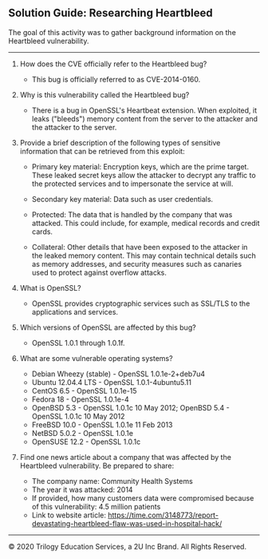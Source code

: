 ## Solution Guide: Researching Heartbleed
The goal of this activity was to gather background information on the Heartbleed vulnerability.

---

1. How does the CVE officially refer to the Heartbleed bug? 
    - This bug is officially referred to as CVE-2014-0160.

2. Why is this vulnerability called the Heartbleed bug?

   - There is a bug in OpenSSL's Heartbeat extension. When exploited, it leaks ("bleeds") memory content from the server to the attacker and the attacker to the server.

3.  Provide a brief description of the following types of sensitive information that can be retrieved from this exploit:

      - Primary key material: Encryption keys, which are the prime target. These leaked secret keys allow the attacker to decrypt any traffic to the protected services and to impersonate the service at will.

      - Secondary key material: Data such as user credentials.

      - Protected: The data that is handled by the company that was attacked. This could include, for example, medical records and credit cards.

      - Collateral: Other details that have been exposed to the attacker in the leaked memory content. This may contain technical details such as memory addresses, and security measures such as canaries used to protect against overflow attacks.

4. What is OpenSSL? 

   - OpenSSL provides cryptographic services such as SSL/TLS to the applications and services.

5. Which versions of OpenSSL are affected by this bug?
  
   - OpenSSL 1.0.1 through 1.0.1f.

6. What are some vulnerable operating systems?

    - Debian Wheezy (stable) - OpenSSL 1.0.1e-2+deb7u4
    - Ubuntu 12.04.4 LTS - OpenSSL 1.0.1-4ubuntu5.11
    - CentOS 6.5 - OpenSSL 1.0.1e-15
    - Fedora 18 - OpenSSL 1.0.1e-4
    - OpenBSD 5.3 - OpenSSL 1.0.1c 10 May 2012; OpenBSD 5.4 - OpenSSL 1.0.1c 10 May 2012
    - FreeBSD 10.0 - OpenSSL 1.0.1e 11 Feb 2013
    - NetBSD 5.0.2 - OpenSSL 1.0.1e
    - OpenSUSE 12.2 - OpenSSL 1.0.1c

7. Find one news article about a company that was affected by the Heartbleed vulnerability. Be prepared to share:
    
    - The company name: Community Health Systems
    - The year it was attacked: 2014
    - If provided, how many customers data were compromised because of this vulnerability: 4.5 million patients
    - Link to website article: https://time.com/3148773/report-devastating-heartbleed-flaw-was-used-in-hospital-hack/


---
&copy; 2020 Trilogy Education Services, a 2U Inc Brand.   All Rights Reserved.

